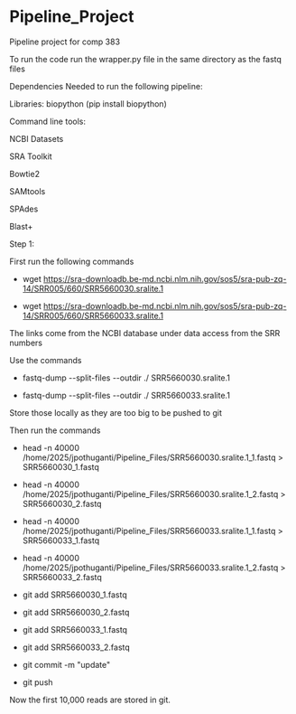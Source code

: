 # Pipeline_Project
Pipeline project for comp 383

To run the code run the wrapper.py file in the same directory as the fastq files

Dependencies Needed to run the following pipeline:

Libraries:
biopython (pip install biopython)

Command line tools:

NCBI Datasets

SRA Toolkit

Bowtie2

SAMtools

SPAdes

Blast+


Step 1:

First run the following commands

- wget https://sra-downloadb.be-md.ncbi.nlm.nih.gov/sos5/sra-pub-zq-14/SRR005/660/SRR5660030.sralite.1

- wget https://sra-downloadb.be-md.ncbi.nlm.nih.gov/sos5/sra-pub-zq-14/SRR005/660/SRR5660033.sralite.1

The links come from the NCBI database under data access from the SRR numbers

Use the commands

- fastq-dump --split-files --outdir ./ SRR5660030.sralite.1

- fastq-dump --split-files --outdir ./ SRR5660033.sralite.1

Store those locally as they are too big to be pushed to git

Then run the commands

- head -n 40000 /home/2025/jpothuganti/Pipeline_Files/SRR5660030.sralite.1_1.fastq > SRR5660030_1.fastq

- head -n 40000 /home/2025/jpothuganti/Pipeline_Files/SRR5660030.sralite.1_2.fastq > SRR5660030_2.fastq

- head -n 40000 /home/2025/jpothuganti/Pipeline_Files/SRR5660033.sralite.1_1.fastq > SRR5660033_1.fastq

- head -n 40000 /home/2025/jpothuganti/Pipeline_Files/SRR5660033.sralite.1_2.fastq > SRR5660033_2.fastq

- git add SRR5660030_1.fastq

- git add SRR5660030_2.fastq

- git add SRR5660033_1.fastq

- git add SRR5660033_2.fastq

- git commit -m "update"

- git push

Now the first 10,000 reads are stored in git.

